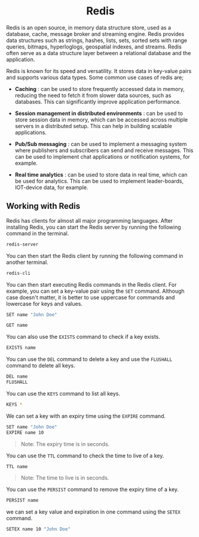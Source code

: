<h1 align="center">Redis</h1>

Redis is an open source, in memory data structure store, used as a database, cache, message broker and streaming engine. Redis provides data structures such as strings, hashes, lists, sets, sorted sets with range queries, bitmaps, hyperloglogs, geospatial indexes, and streams. Redis often serve as a data structure layer between a relational database and the application.

Redis is known for its speed and versatility. It stores data in key-value pairs and supports various data types. Some common use cases of redis are;

- **Caching** : can be used to store frequently accessed data in memory, reducing the need to fetch it from slower data sources, such as databases. This can significantly improve application performance.

- **Session management in distributed environments** : can be used to store session data in memory, which can be accessed across multiple servers in a distributed setup. This can help in building scalable applications.

- **Pub/Sub messaging** : can be used to implement a messaging system where publishers and subscribers can send and receive messages. This can be used to implement chat applications or notification systems, for example.

- **Real time analytics** : can be used to store data in real time, which can be used for analytics. This can be used to implement leader-boards, IOT-device data, for example.

## Working with Redis

Redis has clients for almost all major programming languages. After installing Redis, you can start the Redis server by running the following command in the terminal.

```bash
redis-server
```

You can then start the Redis client by running the following command in another terminal.

```bash
redis-cli
```

You can then start executing Redis commands in the Redis client. For example, you can set a key-value pair using the `SET` command. Although case doesn't matter, it is better to use uppercase for commands and lowercase for keys and values.

```bash
SET name "John Doe"

GET name
```

You can also use the `EXISTS` command to check if a key exists.

```bash
EXISTS name
```

You can use the `DEL` command to delete a key and use the `FLUSHALL` command to delete all keys.

```bash
DEL name
FLUSHALL
```

You can use the `KEYS` command to list all keys.

```bash
KEYS *
```
We can set a key with an expiry time using the `EXPIRE` command.

```bash
SET name "John Doe"
EXPIRE name 10
```
> Note: The expiry time is in seconds.

You can use the `TTL` command to check the time to live of a key.

```bash
TTL name
```
> Note: The time to live is in seconds.

You can use the `PERSIST` command to remove the expiry time of a key.

```bash
PERSIST name
```

we can set a key value and expiration in one command using the `SETEX` command.

```bash
SETEX name 10 "John Doe"
```

